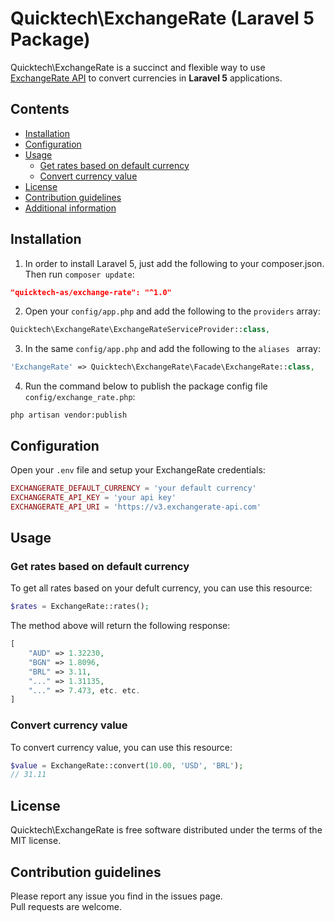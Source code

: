 # Quicktech\ExchangeRate (Laravel 5 Package)

Quicktech\ExchangeRate is a succinct and flexible way to use [ExchangeRate API](https://www.exchangerate-api.com) to convert currencies in **Laravel 5** applications.

## Contents

- [Installation](#installation)
- [Configuration](#configuration)
- [Usage](#usage)
    - [Get rates based on default currency](#get-rates-based-on-default-currency)
    - [Convert currency value](#convert-currency-value)
- [License](#license)
- [Contribution guidelines](#contribution-guidelines)
- [Additional information](#additional-information)

## Installation

1) In order to install Laravel 5, just add the following to your composer.json. Then run `composer update`:

```json
"quicktech-as/exchange-rate": "^1.0"
```

2) Open your `config/app.php` and add the following to the `providers` array:

```php
Quicktech\ExchangeRate\ExchangeRateServiceProvider::class,
```

3) In the same `config/app.php` and add the following to the `aliases ` array: 

```php
'ExchangeRate' => Quicktech\ExchangeRate\Facade\ExchangeRate::class,
```

4) Run the command below to publish the package config file `config/exchange_rate.php`:

```shell
php artisan vendor:publish
```

## Configuration

Open your `.env` file and setup your ExchangeRate credentials:

```php
EXCHANGERATE_DEFAULT_CURRENCY = 'your default currency'
EXCHANGERATE_API_KEY = 'your api key'
EXCHANGERATE_API_URI = 'https://v3.exchangerate-api.com'
```

## Usage

### Get rates based on default currency
To get all rates based on your defult currency, you can use this resource:

```php
$rates = ExchangeRate::rates();
```

The method above will return the following response:

```php
[
    "AUD" => 1.32230,
    "BGN" => 1.8096,
    "BRL" => 3.11,
    "..." => 1.31135,
    "..." => 7.473, etc. etc.
]
```
### Convert currency value
To convert currency value, you can use this resource:

```php
$value = ExchangeRate::convert(10.00, 'USD', 'BRL');
// 31.11
```

## License

Quicktech\ExchangeRate is free software distributed under the terms of the MIT license.

## Contribution guidelines

Please report any issue you find in the issues page.  
Pull requests are welcome.
